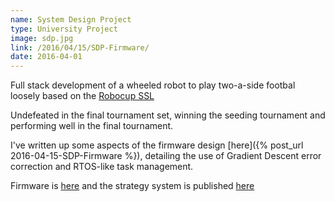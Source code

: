 ```yaml
---
name: System Design Project
type: University Project
image: sdp.jpg
link: /2016/04/15/SDP-Firmware/
date: 2016-04-01
---
```


Full stack development of a wheeled robot to play two-a-side footbal loosely based on the [Robocup SSL](https://en.wikipedia.org/wiki/RoboCup_Small_Size_League)

Undefeated in the final tournament set, winning the seeding tournament and performing well in the final tournament.

I've written up some aspects of the firmware design [here]({% post_url 2016-04-15-SDP-Firmware %}), detailing the use of Gradient Descent error correction and RTOS-like task management.

Firmware is [here](https://github.com/AngusP/sdp-firmware) and the strategy system is published [here](https://bitbucket.org/sdpateam)

